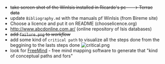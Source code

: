 * ~~take screen shot of the WinIsis installed in Ricardo's pc--->  Terrae data~~
* update `Bibliography.md` with the manuals pf WinIsis (from Bireme site)
* Choose a licence and put it on README (chooselicence.org)
* http://www.abcdonline.com.ar/  (online repository of Isis databases)
* ~~add `failure.png` to *workflow*~~
* add some kind of `critical path` to visualize all the steps done from the beggining to the lasts steps done
![critical.png](https://bitbucket.org/repo/Kr5x8n6/images/809817114-critical.png)
* look for [FreeMind](http://freemind.sourceforge.net/wiki/index.php/Main_Page) - free mind mapping software to generate that "kind of conceptual paths and fors"